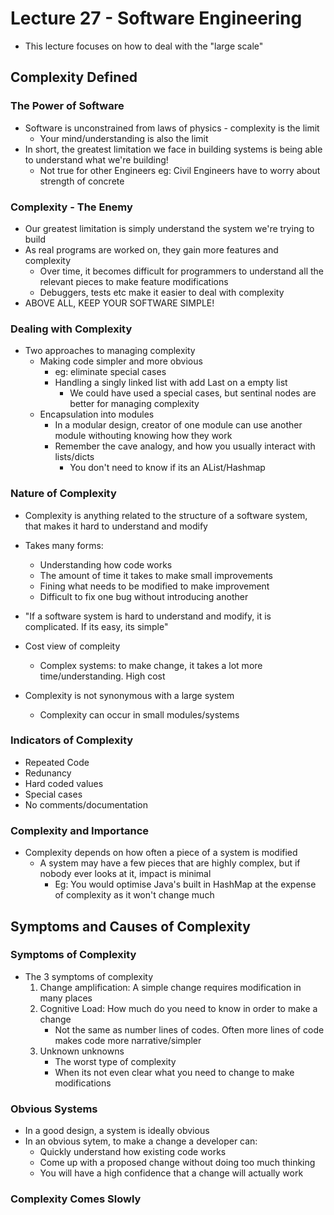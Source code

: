 # Lecture 27 - Software Engineering
- This lecture focuses on how to deal with the "large scale"

## Complexity Defined
### The Power of Software
- Software is unconstrained from laws of physics - complexity is the limit
    - Your mind/understanding is also the limit
- In short, the greatest limitation we face in building systems is being able to understand what we're building!
    - Not true for other Engineers eg: Civil Engineers have to worry about strength of concrete

### Complexity - The Enemy
- Our greatest limitation is simply understand the system we're trying to build
- As real programs are worked on, they gain more features and complexity
    - Over time, it becomes difficult for programmers to understand all the relevant pieces to make feature modifications
    - Debuggers, tests etc make it easier to deal with complexity
- ABOVE ALL, KEEP YOUR SOFTWARE SIMPLE!

### Dealing with Complexity
- Two approaches to managing complexity
    - Making code simpler and more obvious
        - eg: eliminate special cases 
        - Handling a singly linked list with add Last on a empty list
            - We could have used a special cases, but sentinal nodes are better for managing complexity
    - Encapsulation into modules
        - In a modular design, creator of one module can use another module withouting knowing how they work
        - Remember the cave analogy, and how you usually interact with lists/dicts
            - You don't need to know if its an AList/Hashmap

### Nature of Complexity
- Complexity is anything related to the structure of a software system, that makes it hard to understand and modify

- Takes many forms:
    - Understanding how code works
    - The amount of time it takes to make small improvements
    - Fining what needs to be modified to make improvement
    - Difficult to fix one bug without introducing another

- "If a software system is hard to understand and modify, it is complicated. If its easy, its simple"

- Cost view of compleity
    - Complex systems: to make change, it takes a lot more time/understanding. High cost

- Complexity is not synonymous with a large system
    - Complexity can occur in small modules/systems

### Indicators of Complexity
- Repeated Code
- Redunancy
- Hard coded values
- Special cases
- No comments/documentation

### Complexity and Importance
- Complexity depends on how often a piece of a system is modified
    - A system may have a few pieces that are highly complex, but if nobody ever looks at it, impact is minimal
        - Eg: You would optimise Java's built in HashMap at the expense of complexity as it won't change much

## Symptoms and Causes of Complexity
### Symptoms of Complexity
- The 3 symptoms of complexity
    1. Change amplification: A simple change requires modification in many places
    2. Cognitive Load: How much do you need to know in order to make a change
        - Not the same as number lines of codes. Often more lines of code makes code more narrative/simpler
    3. Unknown unknowns
        - The worst type of complexity
        - When its not even clear what you need to change to make modifications

### Obvious Systems
- In a good design, a system is ideally obvious
- In an obvious sytem, to make a change a developer can:
    - Quickly understand how existing code works
    - Come up with a proposed change without doing too much thinking
    - You will have a high confidence that a change will actually work

### Complexity Comes Slowly

